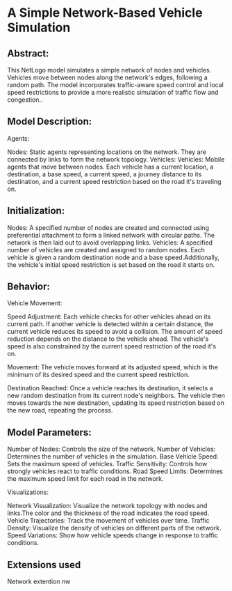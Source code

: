 # A Simple Network-Based Vehicle Simulation

## Abstract:
This NetLogo model simulates a simple network of nodes and vehicles. Vehicles move between nodes along the network's edges, following a random path. The model incorporates traffic-aware speed control and local speed restrictions to provide a more realistic simulation of traffic flow and congestion..

## Model Description:

Agents:

Nodes: Static agents representing locations on the network. They are connected by links to form the network topology.
Vehicles: Vehicles:
Mobile agents that move between nodes. Each vehicle has a current location, a destination, a base speed, a current speed, a journey distance to its destination, and a current speed restriction based on the road it's traveling on.
## Initialization:

Nodes: A specified number of nodes are created and connected using preferential attachment to form a linked network with circular paths. The network is then laid out to avoid overlapping links.
Vehicles: A specified number of vehicles are created and assigned to random nodes. Each vehicle is given a random destination node and a base speed.Additionally, the vehicle's initial speed restriction is set based on the road it starts on.

## Behavior:

Vehicle Movement:

Speed Adjustment:
Each vehicle checks for other vehicles ahead on its current path.
If another vehicle is detected within a certain distance, the current vehicle reduces its speed to avoid a collision.
The amount of speed reduction depends on the distance to the vehicle ahead.
The vehicle's speed is also constrained by the current speed restriction of the road it's on.
    
Movement:
The vehicle moves forward at its adjusted speed, which is the minimum of its desired speed and the current speed restriction.
    
Destination Reached:
Once a vehicle reaches its destination, it selects a new random destination from its current node's neighbors.
The vehicle then moves towards the new destination, updating its speed restriction based on the new road, repeating the process.

## Model Parameters:

Number of Nodes: Controls the size of the network.
Number of Vehicles: Determines the number of vehicles in the simulation.
Base Vehicle Speed: Sets the maximum speed of vehicles.
Traffic Sensitivity: Controls how strongly vehicles react to traffic conditions.
Road Speed Limits: Determines the maximum speed limit for each road in the network.

Visualizations:

Network Visualization: Visualize the network topology with nodes and links.The color and the thickness of the road indicates the road speed. 
Vehicle Trajectories: Track the movement of vehicles over time.
Traffic Density: Visualize the density of vehicles on different parts of the network.
Speed Variations: Show how vehicle speeds change in response to traffic conditions.

## Extensions used

Network extention nw
